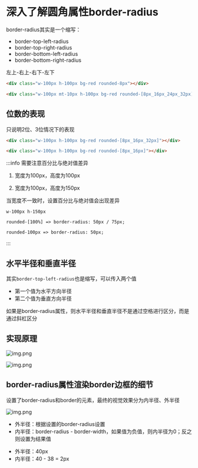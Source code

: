 # 深入了解圆角属性border-radius

border-radius其实是一个缩写：

- border-top-left-radius
- border-top-right-radius
- border-bottom-left-radius
- border-bottom-right-radius

左上-右上-右下-左下

<div class="w-100px h-100px bg-red rounded-8px"></div>

```html
<div class="w-100px h-100px bg-red rounded-8px"></div>
```

<div class="w-100px h-100px bg-red rounded-[8px_16px_24px_32px]"></div>

```html
<div class="w-100px mt-10px h-100px bg-red rounded-[8px_16px_24px_32px]"></div>
```

## 位数的表现

只说明2位、3位情况下的表现

<div class="w-100px h-100px bg-red rounded-[8px_16px_32px]"></div>

```html
<div class="w-100px h-100px bg-red rounded-[8px_16px_32px]"></div>
```

<div class="w-100px h-100px bg-red rounded-[8px_16px]"></div>

```html
<div class="w-100px h-100px bg-red rounded-[8px_16px]"></div>
```

:::info
需要注意百分比与绝对值差异

1. 宽度为100px，高度为100px

<div class="flex gap-10px">
    <div class="w-100px h-100px bg-red rounded-[100%]"></div>
    <div class="w-100px h-100px bg-red rounded-100px"></div>
</div>

2. 宽度为100px，高度为150px

<div class="flex gap-10px">
    <div class="w-100px h-150px bg-red rounded-[100%]"></div>
    <div class="w-100px h-150px bg-red rounded-100px"></div>
</div>

当宽度不一致时，设置百分比与绝对值会出现差异

```text
w-100px h-150px

rounded-[100%] => border-radius: 50px / 75px;

rounded-100px => border-radius: 50px;
```

:::

## 水平半径和垂直半径

其实`border-top-left-radius`也是缩写，可以传入两个值

- 第一个值为水平方向半径
- 第二个值为垂直方向半径

<div class="w-100px h-100px relative bg-green">
    <div class="w-100px h-100px bg-red absolute top-0 left-0" style="border-top-left-radius: 32px 64px"></div>
</div>

如果是border-radius属性，则水平半径和垂直半径不是通过空格进行区分，而是通过斜杠区分

<div class="w-100px h-100px bg-red" style="border-radius: 32px / 64px"></div>

## 实现原理

![img.png](/imgs/base/css/chapter-4.2.png)

![img.png](/imgs/base/css/chapter-4.2.1.png)

## border-radius属性渲染border边框的细节

设置了border-radius和border的元素，最终的视觉效果分为内半径、外半径

![img.png](/imgs/base/css/chapter-4.2.2.png)

- 外半径：根据设置的border-radius设置
- 内半径：border-radius - border-width，如果值为负值，则内半径为0；反之则设置为结果值

<div class="w-100px h-100px rounded-40px bd-38px_green"></div>

- 外半径：40px
- 内半径：40 - 38 = 2px
